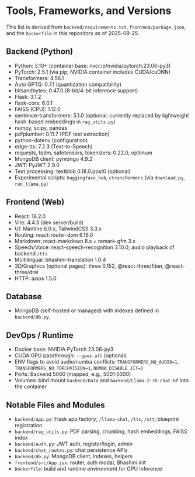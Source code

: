 # Tools, Frameworks, and Versions

This list is derived from `backend/requirements.txt`, `frontend/package.json`, and the `Dockerfile` in this repository as of 2025-09-25.

## Backend (Python)
- Python: 3.10+ (container base: nvcr.io/nvidia/pytorch:23.06-py3)
- PyTorch: 2.5.1 (via pip; NVIDIA container includes CUDA/cuDNN)
- Transformers: 4.56.1
- Auto GPTQ: 0.7.1 (quantization compatibility)
- bitsandbytes: 0.47.0 (8-bit/4-bit inference support)
- Flask: 3.1.2
- flask-cors: 6.0.1
- FAISS (CPU): 1.12.0
- sentence-transformers: 5.1.0 (optional; currently replaced by lightweight hash-based embeddings in `rag_utils.py`)
- numpy, scipy, pandas
- pdfplumber: 0.11.7 (PDF text extraction)
- python-dotenv (configuration)
- edge-tts: 7.2.3 (Text-to-Speech)
- requests, tqdm, safetensors, tokenizers: 0.22.0, optimum
- MongoDB client: pymongo 4.9.2
- JWT: PyJWT 2.9.0
- Text processing: textblob 0.18.0.post0 (optional)
- Experimental scripts: `huggingface_hub`, `ctransformers` (via `download.py`, `run_llama.py`)

## Frontend (Web)
- React: 18.2.0
- Vite: 4.4.5 (dev server/build)
- UI: Mantine 6.0.x, TailwindCSS 3.3.x
- Routing: react-router-dom 6.16.0
- Markdown: react-markdown 8.x + remark-gfm 3.x
- Speech/Voice: react-speech-recognition 3.10.0; audio playback of backend `/tts`
- Multilingual: bhashini-translation 1.0.4
- 3D/Graphics (optional pages): three 0.152, @react-three/fiber, @react-three/drei
- HTTP: axios 1.5.0

## Database
- MongoDB (self-hosted or managed) with indexes defined in `backend/db.py`.

## DevOps / Runtime
- Docker base: NVIDIA PyTorch 23.06-py3
- CUDA GPU passthrough: `--gpus all` (optional)
- ENV flags to avoid audio/numba conflicts: `TRANSFORMERS_NO_AUDIO=1`, `TRANSFORMERS_NO_TORCHVISION=1`, `NUMBA_DISABLE_JIT=1`
- Ports: Backend 5000 (mapped, e.g., 5001:5000)
- Volumes: bind mount `backend/Data` and `backend/Llama-2-7b-chat-hf` into the container

## Notable Files and Modules
- `backend/app.py`: Flask app factory; `/llama-chat`, `/tts`, `/stt`; blueprint registration
- `backend/rag_utils.py`: PDF parsing, chunking, hash embeddings, FAISS index
- `backend/auth.py`: JWT auth, register/login, admin
- `backend/chat_routes.py`: chat persistence APIs
- `backend/db.py`: MongoDB client, indexes, helpers
- `frontend/src/App.jsx`: router, auth modal, Bhashini init
- `Dockerfile`: build and runtime environment for GPU inference
